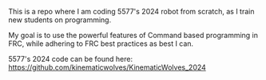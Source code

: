 This is a repo where I am coding 5577's 2024 robot from scratch, as I train new students on programming.

My goal is to use the powerful features of Command based programming in FRC, while adhering to FRC best practices as best I can.

5577's 2024 code can be found here:
https://github.com/kinematicwolves/KinematicWolves_2024